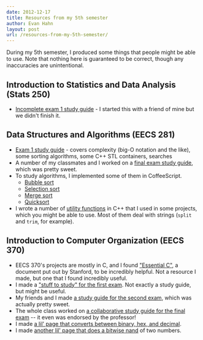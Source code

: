 ```yaml
---
date: 2012-12-17
title: Resources from my 5th semester
author: Evan Hahn
layout: post
url: /resources-from-my-5th-semester/
---
```


During my 5th semester, I produced some things that people might be able to use. Note that nothing here is guaranteed to be correct, though any inaccuracies are unintentional.

## Introduction to Statistics and Data Analysis (Stats 250)

- [Incomplete exam 1 study guide](https://evanhahn.com/wp-content/uploads/2012/10/Stats250exam1studyguide.html) - I started this with a friend of mine but we didn't finish it.

## Data Structures and Algorithms (EECS 281)

- [Exam 1 study guide](/wp-content/uploads/2012/10/eecs281exam1.txt) - covers complexity (big-O notation and the like), some sorting algorithms, some C++ STL containers, searches
- A number of my classmates and I worked on a [final exam study guide](https://docs.google.com/document/d/1yckyobmm251vll-lKJrNAba8SYnBCcKPSxU27QCh3-Q/edit), which was pretty sweet.
- To study algorithms, I implemented some of them in CoffeeScript.
  - [Bubble sort](https://gist.github.com/3855313)
  - [Selection sort](https://gist.github.com/3869977)
  - [Merge sort](https://gist.github.com/3870128)
  - [Quicksort](https://gist.github.com/3874172)
- I wrote a number of [utility functions](https://gist.github.com/4366909) in C++ that I used in some projects, which you might be able to use. Most of them deal with strings (`split` and `trim`, for example).

## Introduction to Computer Organization (EECS 370)

- EECS 370's projects are mostly in C, and I found ["Essential C"](http://cslibrary.stanford.edu/101/EssentialC.pdf), a document put out by Stanford, to be incredibly helpful. Not a resource I made, but one that I found incredibly useful.
- I made a ["stuff to study" for the first exam](https://evanhahn.com/wp-content/uploads/2012/10/EECS_370_exam_1.txt). Not exactly a study guide, but might be useful.
- My friends and I made [a study guide for the second exam](https://evanhahn.com/wp-content/uploads/2012/10/EECS-370-exam-2-study-guide.txt), which was actually pretty sweet.
- The whole class worked on [a collaborative study guide for the final exam](https://docs.google.com/document/d/1NPRMsU-5pi0gF0q5MXDzUwK-MUiexzRXgiafZITxU2w/edit) -- it even was endorsed by the professor!
- I made [a lil' page that converts between binary, hex, and decimal](https://evanhahn.com/tape/lil/base_convert.php).
- I made [another lil' page that does a bitwise nand](https://evanhahn.com/tape/lil/bitwise_nand.php) of two numbers.
